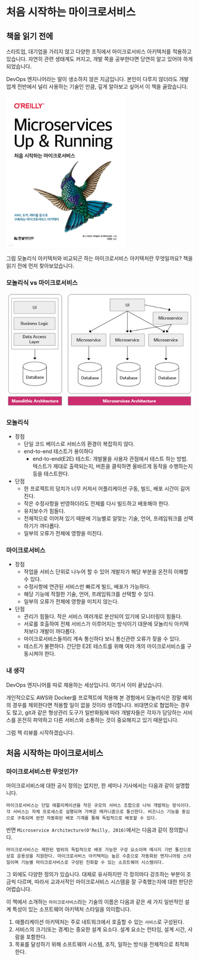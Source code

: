 # 처음 시작하는 마이크로서비스

## 책을 읽기 전에

스타트업, 대기업을 가리지 않고 다양한 조직에서 마이크로서비스 아키텍처를 적용하고 있습니다. 자연히 관련 생태계도 커지고, 개발 쪽을 공부한다면 당연히 알고 있어야 하게 되었습니다.

DevOps 엔지니어라는 말이 생소하지 않은 지금입니다. 본인이 다루지 않더라도 개발업계 전반에서 널리 사용하는 기술인 만큼, 깊게 알아보고 싶어서 이 책을 골랐습니다.

<img src="Microservices_Up_Running.assets/XL.jpeg" alt="처음 시작하는 마이크로서비스" style="zoom:40%;" />

그럼 모놀리식 아키텍처와 비교되곤 하는 마이크로서비스 아키텍처란 무엇일까요? 책을 읽기 전에 먼저 찾아보았습니다.

### 모놀리식 vs 마이크로서비스

![Creative and Smart! LG CNS :: 블록을 조립하듯 앱을 조립하는 &#39;마이크로서비스&#39; ①](Microservices_Up_Running.assets/210D73385847756C05.jpeg)

### 모놀리식

- 장점
  - 단일 코드 베이스로 서비스의 환경이 복잡하지 않다.
  - end-to-end 테스트가 용이하다
    - end-to-end(E2E) 테스트: 개발물을 사용자 관점에서 테스트 하는 방법. 텍스트가 제대로 출력되는지, 버튼을 클릭하면 올바르게 동작을 수행하는지 등을 테스트한다.
- 단점
  - 한 프로젝트의 덩치가 너무 커져서 어플리케이션 구동, 빌드, 배포 시간이 길어진다.
  - 작은 수정사항을 반영하더라도 전체를 다시 빌드하고 배포해야 한다.
  - 유지보수가 힘들다.
  - 전체적으로 이어져 있기 때문에 기능별로 알맞는 기술, 언어, 프레임워크를 선택하기가 까다롭다.
  - 일부의 오류가 전체에 영향을 미친다.

### 마이크로서비스

- 장점
  - 작업을 서비스 단위로 나누어 할 수 있어 개발자가 해당 부분을 온전히 이해할 수 있다.
  - 수정사항에 연관된 서비스만 빠르게 빌드, 배포가 가능하다.
  - 해당 기능에 적절한 기술, 언어, 프레임워크를 선택할 수 있다.
  - 일부의 오류가 전체에 영향을 미치지 않는다.
- 단점
  - 관리가 힘들다. 작은 서비스 여러개로 분산되어 있기에 모니터링이 힘들다.
  - 서로를 호출하여 전체 서비스가 이루어지는 방식이기 대문에 모놀리식 아키텍처보다 개발이 까다롭다.
  - 마이크로서비스들끼리 계속 통신하다 보니 통신관련 오류가 잦을 수 있다.
  - 테스트가 불편하다. 간단한 E2E 테스트를 위해 여러 개의 마이크로서비스를 구동시켜야 한다.

### 내 생각

DevOps 엔지니어를 따로 채용하는 세상입니다. 여기서 이미 끝났습니다.

개인적으로도 AWS와 Docker를 프로젝트에 적용해 본 경험에서 모놀리식은 정말 예외의 경우를 제외한다면 적용할 일이 없을 것이라 생각합니다. 비대면으로 협업하는 경우도 많고, git과 같은 형상관리 도구가 일반화됨에 따라 개발자들은 각자가 담당하는 서비스를 온전히 파악하고 다른 서비스와 소통하는 것이 중요해지고 있기 때문입니다.

그럼 책 리뷰를 시작하겠습니다.

## 처음 시작하는 마이크로서비스

### 마이크로서비스란 무엇인가?

마이크로서비스에 대한 공식 정의는 없지만, 한 세미나 기사에서는 다음과 같이 설명합니다.

`마이크로서비스는 단일 애플리케이션을 작은 규모의 서비스 조합으로 나눠 개발하는 방식이다. 각 서비스는 자체 프로세스로 실행되며 가벼운 메커니즘으로 통신한다. 비즈니스 기능을 중심으로 구축되며 완전 자동화된 배포 기계를 통해 독립적으로 배포할 수 있다.`

반면 `Microservice Architecture(O'Reilly, 2016)`에서는 다음과 같이 정의합니다.

`마이크로서비스는 제한된 범위의 독립적으로 배포 가능한 구성 요소이며 메시지 기반 통신으로 상호 운용성을 지원한다. 마이크로서비스 아키텍처는 높은 수준으로 자동화된 엔지니어링 스타일이며 기능별 마이크로서비스로 구성된 진화할 수 있는 소프트웨어 시스템이다.`

그 외에도 다양한 정의가 있습니다. 대체로 유사하지만 각 정의마다 강조하는 부분이 조금씩 다르며, 따라서 교과서적인 마이크로서비스 시스템을 잘 구축했는지에 대한 판단은 어렵습니다.

이 책에서 소개하는 `마이크로서비스`라는 기술의 이름은 다음과 같은 세 가지 일반적인 설계 특성이 있는 소프트웨어 아키텍처 스타일을 의미합니다.

1. 애플리케이션 아키텍처는 주로 네트워크에서 호출할 수 있는 `서비스`로 구성된다.
2. 서비스의 크기(또는 경계)는 중요한 설계 요소다. 설계 요소는 런타임, 설계 시간, 사람을 포함한다.
3. 목표를 달성하기 위해 소프트웨어 시스템, 조직, 일하는 방식을 전체적으로 최적화한다.

